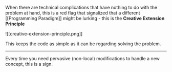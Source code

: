 When there are technical complications that have nothing to do with the problem at hand, this is a red flag that signalized that a different [[Programming Paradigm]] might be lurking - this is the **Creative Extension Principle**

![[creative-extension-principle.png]]

This keeps the code as simple as it can be regarding solving the problem.

---

Every time you need pervasive (non-local) modifications to handle a new concept, this is a sign.
